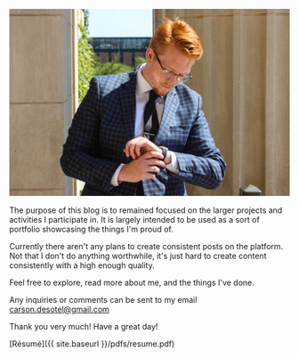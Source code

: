 ![Carson](images/desotel-13.jpg)

The purpose of this blog is to remained focused on the larger projects and activities I participate in. It is largely intended to be used as a sort of portfolio showcasing the things I'm proud of. 

Currently there aren't any plans to create consistent posts on the platform. Not that I don't do anything worthwhile, it's just hard to create content consistently with a high enough quality.

Feel free to explore, read more about me, and the things I've done.

Any inquiries or comments can be sent to my email carson.desotel@gmail.com

Thank you very much! Have a great day!

[Résumé]({{ site.baseurl }}/pdfs/resume.pdf)